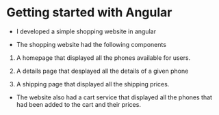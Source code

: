 # Getting started with Angular

- I developed a simple shopping website in angular

- The shopping website had the following components

1. A homepage that displayed all the phones available for users.

2. A details page that desplayed all the details of a given phone 

3. A shipping page that displayed all the shipping prices.

- The website also had a cart service that displayed all the phones that had been added to the cart and their prices.
